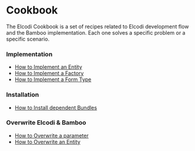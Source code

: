 Cookbook
========

The Elcodi Cookbook is a set of recipes related to Elcodi development flow and
the Bamboo implementation. Each one solves a specific problem or a specific
scenario.

### Implementation

* [How to Implement an Entity](implementation/entity.md)
* [How to Implement a Factory](implementation/factory.md)
* [How to Implement a Form Type](implementation/form-type.md)

### Installation

* [How to Install dependent Bundles](installation/dependent-bundles.md)

### Overwrite Elcodi & Bamboo

* [How to Overwrite a parameter](overwrite/parameter.md)
* [How to Overwrite an Entity](overwrite/entity.md)